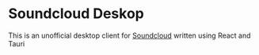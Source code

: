 # Soundcloud Deskop

This is an unofficial desktop client for [Soundcloud](https://soundcloud.com/) written using React and Tauri
